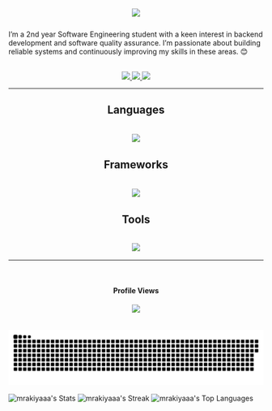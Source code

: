 
<h1 align="center">
    <img src="https://readme-typing-svg.herokuapp.com/?font=Righteous&size=35&center=true&vCenter=true&width=500&height=70&duration=4000&lines=Hi+There!+👋;+I'm+Akila+Lakshitha!;" />
</h1>

I’m a 2nd year Software Engineering student with a keen interest in backend development and software quality assurance. I’m passionate about building reliable systems and continuously improving my skills in these areas. 😊

<br>

  <div align="center"> 
  <a href="akilalakshitha45@gmail.com">
    <img src="https://img.shields.io/badge/Gmail-333333?style=for-the-badge&logo=gmail&logoColor=red" />
  </a>
  <a href="https://www.linkedin.com/in/akila-lakshitha/" target="_blank">
    <img src="https://img.shields.io/badge/LinkedIn-0077B5?style=for-the-badge&logo=linkedin&logoColor=white" target="_blank" />
  </a>
  <a href="https://github.com/mrakiyaaa" target="_blank">
     <img src="https://img.shields.io/badge/Portfolio-FF5722?style=for-the-badge&logo=todoist&logoColor=white" target="_blank" /> <!-- sqlite, safari, google-chrome are other good icon options -->
  </a>
</div>

<hr>

<h2 align="center"> Languages </h2>
<br/>
<div align="center">
    <img src="https://skillicons.dev/icons?i=c,cs,html,css,js,java" /><br>
</div>

<h2 align="center"> Frameworks </h2>
<br/>
<div align="center">
    <img src="https://skillicons.dev/icons?i=dotnet,bootstrap,selenium,react,spring" /><br>
</div>

<h2 align="center"> Tools </h2>
<br/>
<div align="center">
    <img src="https://skillicons.dev/icons?i=vscode,visualstudio,git,github,notion,figma,ps,ai,firebase"/><br>
</div>

<hr/>

<br>
<div align="center">
  <h4>Profile Views</h4>
  <img src="https://profile-counter.glitch.me/mrakiyaaa/count.svg?"  />
</div>
<br>
  <p align="statr">
    <img src ="https://raw.githubusercontent.com/mrakiyaaa/mrakiyaaa/output/github-contribution-grid-snake-dark.svg">
  </p>


![mrakiyaaa's Stats](https://github-readme-stats.vercel.app/api?username=mrakiyaaa&theme=tokyonight&show_icons=true&hide_border=true&count_private=true)
![mrakiyaaa's Streak](https://github-readme-streak-stats.herokuapp.com/?user=mrakiyaaa&theme=tokyonight&hide_border=true)
![mrakiyaaa's Top Languages](https://github-readme-stats.vercel.app/api/top-langs/?username=mrakiyaaa&theme=tokyonight&show_icons=true&hide_border=true&layout=compact)



